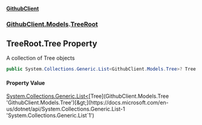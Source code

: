 #### [GithubClient](index 'index')
### [GithubClient.Models](GithubClient.Models 'GithubClient.Models').[TreeRoot](GithubClient.Models.TreeRoot 'GithubClient.Models.TreeRoot')

## TreeRoot.Tree Property

A collection of Tree objects

```csharp
public System.Collections.Generic.List<GithubClient.Models.Tree>? Tree { get; set; }
```

#### Property Value
[System.Collections.Generic.List&lt;](https://docs.microsoft.com/en-us/dotnet/api/System.Collections.Generic.List-1 'System.Collections.Generic.List`1')[Tree](GithubClient.Models.Tree 'GithubClient.Models.Tree')[&gt;](https://docs.microsoft.com/en-us/dotnet/api/System.Collections.Generic.List-1 'System.Collections.Generic.List`1')